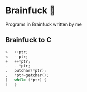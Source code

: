 # Brainfuck :brain:

Programs in Brainfuck written by me

## Brainfuck to C 

```c
>	++ptr;
<	--ptr;
+	++*ptr;
-	--*ptr;
.	putchar(*ptr);
,	*ptr=getchar();
[	while (*ptr) {
]	}
```

